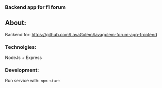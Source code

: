 ### Backend app for f1 forum 

## About:
Backend for: https://github.com/LavaGolem/lavagolem-forum-app-frontend

### Technolgies: 
NodeJs + Express
 
### Development: 
Run service with: ```npm start```
